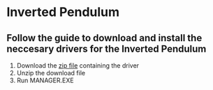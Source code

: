 # Inverted Pendulum
## Follow the guide to download and install the neccesary drivers for the Inverted Pendulum

1. Download the [zip file](https://github.com/ZeyadGamal/Cyber-Physical-Systems/blob/master/Pendulum/Pendulum_86_64_USB2.zip) containing the driver
2. Unzip the download file
3. Run MANAGER.EXE
